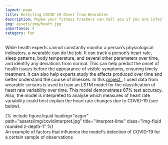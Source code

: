 ```yaml
---
layout: page
title: Detecting COVID-19 Onset from Wearables
description: Maybe your fitness trackers can tell you if you are infected with COVID-19
img: assets/img/heart.jpg
importance: 4
category: fun
---
```


While health experts cannot constantly monitor a person’s physiological indicators, a wearable can do the job. It can track a person’s heart rate, sleep patterns, body temperature, and several other parameters over time, and identify any deviations from normal. This can help predict the onset of health issues before the appearance of visible symptoms, ensuring timely treatment. It can also help experts study the effects produced over time and better understand the course of illnesses. In this <a href="https://github.com/alt-nikitha/Using-LSTMs-and-LIME-to-understand-Covid-19-HRV-measurements"> project </a>, I used data from wearable sensors is used to train an LSTM model for the classification of heart rate variability over time. This model demonstrates 87% test accuracy. Also, the model is interpreted to analyse which measures of heart rate variability could best explain the heart rate changes due to COVID-19 (see below).

<div class="row">
    <div class="col-sm mt-3 mt-md-0">
        {% include figure.liquid loading="eager" path="assets/img/covidinterpret.jpg" title="interpret-lime" class="img-fluid rounded z-depth-1" %}
    </div>
</div>
<div class="caption">
    An example of factors that influence the model's detection of COVID-19 for a certain sample of observations
</div>
